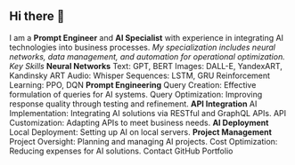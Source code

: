 ## Hi there 👋

I am a **Prompt Engineer** and **AI Specialist** with experience in integrating AI technologies into business processes. 
*My specialization includes neural networks, data management, and automation for operational optimization.*
*Key Skills*
**Neural Networks**
Text: GPT, BERT
Images: DALL-E, YandexART, Kandinsky ART 
Audio: Whisper
Sequences: LSTM, GRU
Reinforcement Learning: PPO, DQN
**Prompt Engineering**
Query Creation: Effective formulation of queries for AI systems.
Query Optimization: Improving response quality through testing and refinement.
**API Integration**
AI Implementation: Integrating AI solutions via RESTful and GraphQL APIs.
API Customization: Adapting APIs to meet business needs.
**AI Deployment**
Local Deployment: Setting up AI on local servers.
**Project Management**
Project Oversight: Planning and managing AI projects.
Cost Optimization: Reducing expenses for AI solutions.
Contact
GitHub
Portfolio

